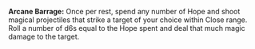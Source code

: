 **Arcane Barrage:** Once per rest, spend any number of Hope and shoot magical projectiles that strike a target of your choice within Close range. Roll a number of d6s equal to the Hope spent and deal that much magic damage to the target.